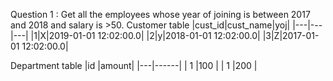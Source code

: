 Question 1 : Get all the employees  whose year of joining is between 2017 and 2018 and salary is >50.
Customer table 
|cust_id|cust_name|yoj|
|---|---|---|
|1|X|2019-01-01 12:02:00.0|
|2|y|2018-01-01 12:02:00.0|
|3|Z|2017-01-01 12:02:00.0|

Department table 
|id |amount|
|---|------|
| 1 |100   |
| 1 |200   |
